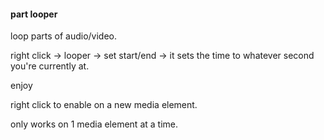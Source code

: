 #### part looper

loop parts of audio/video.

right click -> looper -> set start/end -> it sets the time to whatever second you're currently at.

enjoy

right click to enable on a new media element.

only works on 1 media element at a time.